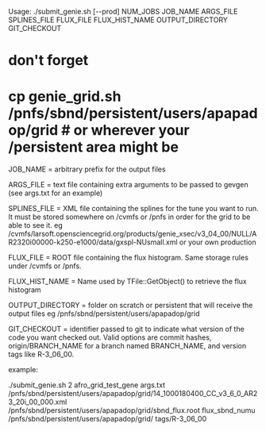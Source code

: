Usage: ./submit_genie.sh [--prod] NUM_JOBS JOB_NAME ARGS_FILE SPLINES_FILE FLUX_FILE FLUX_HIST_NAME OUTPUT_DIRECTORY GIT_CHECKOUT

# don't forget
# cp genie_grid.sh /pnfs/sbnd/persistent/users/apapadop/grid # or wherever your /persistent area might be

JOB_NAME = arbitrary prefix for the output files

ARGS_FILE = text file containing extra arguments to be passed to gevgen (see args.txt for an example)

SPLINES_FILE = XML file containing the splines for the tune you want to run. It must be stored somewhere on /cvmfs or /pnfs in order for the grid to be able to see it. eg /cvmfs/larsoft.opensciencegrid.org/products/genie_xsec/v3_04_00/NULL/AR2320i00000-k250-e1000/data/gxspl-NUsmall.xml or your own production

FLUX_FILE = ROOT file containing the flux histogram. Same storage rules under /cvmfs or /pnfs.

FLUX_HIST_NAME = Name used by TFile::GetObject() to retrieve the flux histogram

OUTPUT_DIRECTORY = folder on scratch or persistent that will receive the output files eg /pnfs/sbnd/persistent/users/apapadop/grid

GIT_CHECKOUT = identifier passed to git to indicate what version of the code you want checked out. Valid options are commit hashes, origin/BRANCH_NAME for a branch named BRANCH_NAME, and version tags like R-3_06_00.

example:

./submit_genie.sh 2 afro_grid_test_gene args.txt /pnfs/sbnd/persistent/users/apapadop/grid/14_1000180400_CC_v3_6_0_AR23_20i_00_000.xml /pnfs/sbnd/persistent/users/apapadop/grid/sbnd_flux.root flux_sbnd_numu /pnfs/sbnd/persistent/users/apapadop/grid/ tags/R-3_06_00

